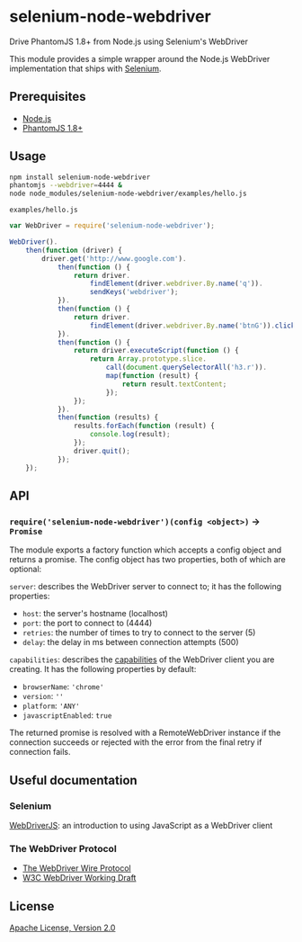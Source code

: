 # selenium-node-webdriver

Drive PhantomJS 1.8+ from Node.js using Selenium's WebDriver

This module provides a simple wrapper around the Node.js WebDriver
implementation that ships with [Selenium](http://code.google.com/p/selenium/).

## Prerequisites

- [Node.js](http://nodejs.org/)
- [PhantomJS 1.8+](http://phantomjs.org/)

## Usage

```sh
npm install selenium-node-webdriver
phantomjs --webdriver=4444 &
node node_modules/selenium-node-webdriver/examples/hello.js
```

`examples/hello.js`
```javascript
var WebDriver = require('selenium-node-webdriver');

WebDriver().
    then(function (driver) {
        driver.get('http://www.google.com').
            then(function () {
                return driver.
                    findElement(driver.webdriver.By.name('q')).
                    sendKeys('webdriver');
            }).
            then(function () {
                return driver.
                    findElement(driver.webdriver.By.name('btnG')).click();
            }).
            then(function () {
                return driver.executeScript(function () {
                    return Array.prototype.slice.
                        call(document.querySelectorAll('h3.r')).
                        map(function (result) {
                            return result.textContent;
                        });
                });
            }).
            then(function (results) {
                results.forEach(function (result) {
                    console.log(result);
                });
                driver.quit();
            });
    });
```

## API

### `require('selenium-node-webdriver')(config <object>)` -> `Promise`

The module exports a factory function which accepts a config object and returns
a promise. The config object has two properties, both of which are optional:

`server`: describes the WebDriver server to connect to; it has the following
properties:
- `host`: the server's hostname (localhost)
- `port`: the port to connect to (4444)
- `retries`: the number of times to try to connect to the server (5)
- `delay`: the delay in ms between connection attempts (500)

`capabilities`: describes the
  [capabilities](http://code.google.com/p/selenium/wiki/JsonWireProtocol#Capabilities_JSON_Object)
  of the WebDriver client you are creating. It has the following properties by
  default:
- `browserName`: `'chrome'`
- `version`: `''`
- `platform`: `'ANY'`
- `javascriptEnabled`: `true`

The returned promise is resolved with a RemoteWebDriver instance if the
connection succeeds or rejected with the error from the final retry if
connection fails.

## Useful documentation

### Selenium
[WebDriverJS](http://code.google.com/p/selenium/wiki/WebDriverJs): an
introduction to using JavaScript as a WebDriver client

### The WebDriver Protocol
- [The WebDriver Wire
Protocol](http://code.google.com/p/selenium/wiki/JsonWireProtocol)
- [W3C WebDriver Working Draft](http://www.w3.org/TR/webdriver/)

## License

[Apache License, Version 2.0](http://www.apache.org/licenses/LICENSE-2.0)
